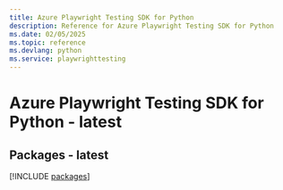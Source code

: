 ```yaml
---
title: Azure Playwright Testing SDK for Python
description: Reference for Azure Playwright Testing SDK for Python
ms.date: 02/05/2025
ms.topic: reference
ms.devlang: python
ms.service: playwrighttesting
---
```

# Azure Playwright Testing SDK for Python - latest
## Packages - latest
[!INCLUDE [packages](playwright-testing-index.md)]